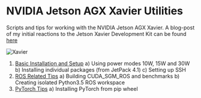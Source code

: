 # NVIDIA Jetson AGX Xavier Utilities

Scripts and tips for working with the NVIDIA Jetson AGX Xavier. A blog-post of my initial reactions to the Jetson Xavier Development Kit can be found [here](https://shreyasskandan.github.io/posts/jetsonxavier-initialthoughts/)

![Xavier](https://shreyasskandan.github.io/images/IMG_3352.jpg)

1. [Basic Installation and Setup](basic_setup.md)
  a) Using power modes 10W, 15W and 30W
  b) Installing individual packages (from JetPack 4.1)
  c) Setting up SSH
2. [ROS Related Tips](ros_related.md)
  a) Building CUDA_SGM_ROS and benchmarks
  b) Creating isolated Python3.5 ROS workspace
3. [PyTorch Tips](pytorch_setup.md)
  a) Installing PyTorch from pip wheel

